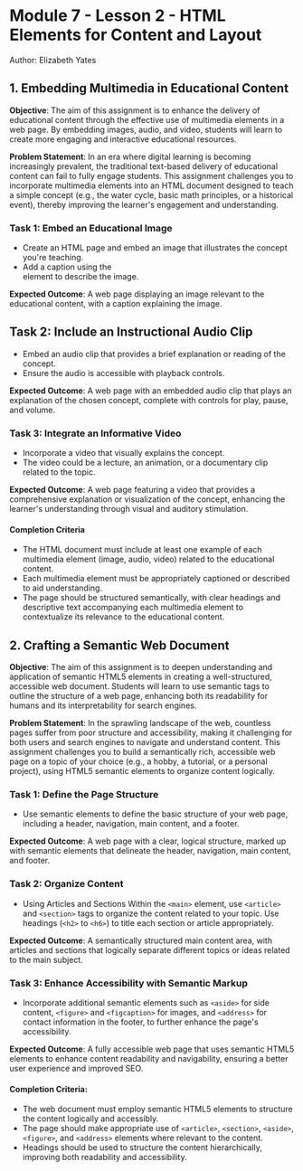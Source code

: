 # Module 7 - Lesson 2 - HTML Elements for Content and Layout
Author: Elizabeth Yates

## 1. Embedding Multimedia in Educational Content

**Objective**: The aim of this assignment is to enhance the delivery of educational content through the effective use of multimedia elements in a web page. By embedding images, audio, and video, students will learn to create more engaging and interactive educational resources.

**Problem Statement**: In an era where digital learning is becoming increasingly prevalent, the traditional text-based delivery of educational content can fail to fully engage students. This assignment challenges you to incorporate multimedia elements into an HTML document designed to teach a simple concept (e.g., the water cycle, basic math principles, or a historical event), thereby improving the learner's engagement and understanding.

### Task 1: Embed an Educational Image 

- Create an HTML page and embed an image that illustrates the concept you're teaching. 
- Add a caption using the <figcaption> element to describe the image.

**Expected Outcome**: A web page displaying an image relevant to the educational content, with a caption explaining the image.

## Task 2: Include an Instructional Audio Clip 

- Embed an audio clip that provides a brief explanation or reading of the concept. 
- Ensure the audio is accessible with playback controls.

**Expected Outcome**: A web page with an embedded audio clip that plays an explanation of the chosen concept, complete with controls for play, pause, and volume.

### Task 3: Integrate an Informative Video 

- Incorporate a video that visually explains the concept. 
- The video could be a lecture, an animation, or a documentary clip related to the topic.

**Expected Outcome**: A web page featuring a video that provides a comprehensive explanation or visualization of the concept, enhancing the learner's understanding through visual and auditory stimulation.

#### Completion Criteria

- The HTML document must include at least one example of each multimedia element (image, audio, video) related to the educational content.
- Each multimedia element must be appropriately captioned or described to aid understanding.
- The page should be structured semantically, with clear headings and descriptive text accompanying each multimedia element to contextualize its relevance to the educational content.

## 2. Crafting a Semantic Web Document

**Objective**: The aim of this assignment is to deepen understanding and application of semantic HTML5 elements in creating a well-structured, accessible web document. Students will learn to use semantic tags to outline the structure of a web page, enhancing both its readability for humans and its interpretability for search engines.

**Problem Statement**: In the sprawling landscape of the web, countless pages suffer from poor structure and accessibility, making it challenging for both users and search engines to navigate and understand content. This assignment challenges you to build a semantically rich, accessible web page on a topic of your choice (e.g., a hobby, a tutorial, or a personal project), using HTML5 semantic elements to organize content logically.

### Task 1: Define the Page Structure 

- Use semantic elements to define the basic structure of your web page, including a header, navigation, main content, and a footer.

**Expected Outcome**: A web page with a clear, logical structure, marked up with semantic elements that delineate the header, navigation, main content, and footer.

### Task 2: Organize Content 

- Using Articles and Sections Within the `<main>` element, use `<article>` and `<section>` tags to organize the content related to your topic. Use headings (`<h2>` to `<h6>`) to title each section or article appropriately.

**Expected Outcome**: A semantically structured main content area, with articles and sections that logically separate different topics or ideas related to the main subject.

### Task 3: Enhance Accessibility with Semantic Markup 

- Incorporate additional semantic elements such as `<aside>` for side content, `<figure>` and `<figcaption>` for images, and `<address>` for contact information in the footer, to further enhance the page's accessibility.

**Expected Outcome**: A fully accessible web page that uses semantic HTML5 elements to enhance content readability and navigability, ensuring a better user experience and improved SEO.

#### Completion Criteria:

- The web document must employ semantic HTML5 elements to structure the content logically and accessibly.
- The page should make appropriate use of `<article>`, `<section>`, `<aside>`, `<figure>`, and `<address>` elements where relevant to the content.
- Headings should be used to structure the content hierarchically, improving both readability and accessibility.
